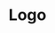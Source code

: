 <!DOCTYPE html>
<html lang="pt-br">
<head>
    <meta charset="UTF-8">
    <meta name="viewport" content="width=device-width, initial-scale=1.0">
    <title>Projeto</title>
    <link rel="stylesheet" href="css/index.css">
</head>
<body>
    <header>
        <h1>Logo</h1>
    </header>
</body>
</html>
